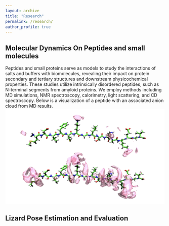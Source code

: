 ```yaml
---
layout: archive
title: "Research"
permalink: /research/
author_profile: true
---
```


 
 ## Molecular Dynamics On Peptides and small molecules 
Peptides and small proteins serve as models to study the interactions of salts and buffers with biomolecules, revealing their impact on protein secondary and tertiary structures and downstream physicochemical properties. These studies utilize intrinsically disordered peptides, such as N-terminal segments from amyloid proteins. We employ methods including MD simulations, NMR spectroscopy, calorimetry, light scattering, and CD spectroscopy. Below is a visualization of a peptide with an associated anion cloud from MD results.  
![Visualization of a peptide with an anion cloud](../files/travis-asynK.png)



 ## Lizard Pose Estimation and Evaluation
